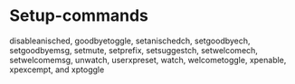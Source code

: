 # Setup-commands

disableanisched, goodbyetoggle, setanischedch, setgoodbyech, setgoodbyemsg, setmute, setprefix, setsuggestch, setwelcomech, setwelcomemsg, unwatch, userxpreset, watch, welcometoggle, xpenable, xpexcempt, and xptoggle
